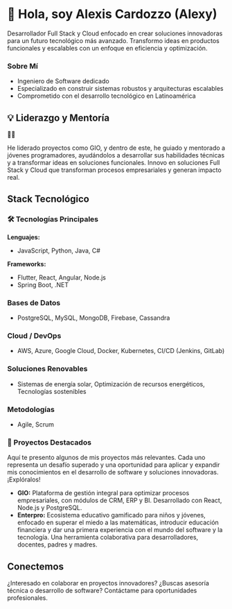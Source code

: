 # 👋 Hola, soy Alexis Cardozzo (Alexy)

Desarrollador Full Stack y Cloud enfocado en crear soluciones innovadoras para un futuro tecnológico más avanzado. Transformo ideas en productos funcionales y escalables con un enfoque en eficiencia y optimización.

### Sobre Mí
- Ingeniero de Software dedicado
- Especializado en construir sistemas robustos y arquitecturas escalables
- Comprometido con el desarrollo tecnológico en Latinoamérica

## 💡 Liderazgo y Mentoría
🦉✨

He liderado proyectos como GIO, y dentro de este, he guiado y mentorado a jóvenes programadores, ayudándolos a desarrollar sus habilidades técnicas y a transformar ideas en soluciones funcionales. Innovo en soluciones Full Stack y Cloud que transforman procesos empresariales y generan impacto real.

## Stack Tecnológico

### 🛠️ Tecnologías Principales

**Lenguajes:**
- JavaScript, Python, Java, C#

**Frameworks:**
- Flutter, React, Angular, Node.js
- Spring Boot, .NET

### Bases de Datos
- PostgreSQL, MySQL, MongoDB, Firebase, Cassandra

### Cloud / DevOps
- AWS, Azure, Google Cloud, Docker, Kubernetes, CI/CD (Jenkins, GitLab)

### Soluciones Renovables
- Sistemas de energía solar, Optimización de recursos energéticos, Tecnologías sostenibles

### Metodologías
- Agile, Scrum

### 🌟 Proyectos Destacados

Aquí te presento algunos de mis proyectos más relevantes. Cada uno representa un desafío superado y una oportunidad para aplicar y expandir mis conocimientos en el desarrollo de software y soluciones innovadoras. ¡Explóralos!

*   **GIO:** Plataforma de gestión integral para optimizar procesos empresariales, con módulos de CRM, ERP y BI. Desarrollado con React, Node.js y PostgreSQL.
*   **Enterpro:** Ecosistema educativo gamificado para niños y jóvenes, enfocado en superar el miedo a las matemáticas, introducir educación financiera y dar una primera experiencia con el mundo del software y la tecnología. Una herramienta colaborativa para desarrolladores, docentes, padres y madres.





## Conectemos

¿Interesado en colaborar en proyectos innovadores?
¿Buscas asesoría técnica o desarrollo de software?
Contáctame para oportunidades profesionales.